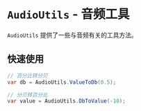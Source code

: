 # `AudioUtils` - 音频工具

`AudioUtils` 提供了一些与音频有关的工具方法。


## 快速使用

```C#
// 百分比转分贝
var db = AudioUtils.ValueToDb(0.5);

// 分贝转百分比
var value = AudioUtils.DbToValue(-10);

```